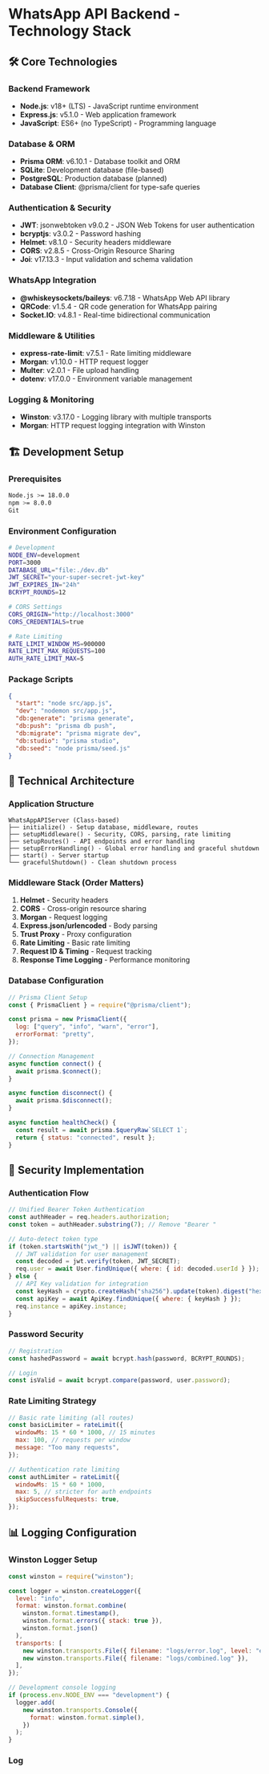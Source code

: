 # WhatsApp API Backend - Technology Stack

## 🛠️ Core Technologies

### Backend Framework

- **Node.js**: v18+ (LTS) - JavaScript runtime environment
- **Express.js**: v5.1.0 - Web application framework
- **JavaScript**: ES6+ (no TypeScript) - Programming language

### Database & ORM

- **Prisma ORM**: v6.10.1 - Database toolkit and ORM
- **SQLite**: Development database (file-based)
- **PostgreSQL**: Production database (planned)
- **Database Client**: @prisma/client for type-safe queries

### Authentication & Security

- **JWT**: jsonwebtoken v9.0.2 - JSON Web Tokens for user authentication
- **bcryptjs**: v3.0.2 - Password hashing
- **Helmet**: v8.1.0 - Security headers middleware
- **CORS**: v2.8.5 - Cross-Origin Resource Sharing
- **Joi**: v17.13.3 - Input validation and schema validation

### WhatsApp Integration

- **@whiskeysockets/baileys**: v6.7.18 - WhatsApp Web API library
- **QRCode**: v1.5.4 - QR code generation for WhatsApp pairing
- **Socket.IO**: v4.8.1 - Real-time bidirectional communication

### Middleware & Utilities

- **express-rate-limit**: v7.5.1 - Rate limiting middleware
- **Morgan**: v1.10.0 - HTTP request logger
- **Multer**: v2.0.1 - File upload handling
- **dotenv**: v17.0.0 - Environment variable management

### Logging & Monitoring

- **Winston**: v3.17.0 - Logging library with multiple transports
- **Morgan**: HTTP request logging integration with Winston

## 🏗️ Development Setup

### Prerequisites

```bash
Node.js >= 18.0.0
npm >= 8.0.0
Git
```

### Environment Configuration

```bash
# Development
NODE_ENV=development
PORT=3000
DATABASE_URL="file:./dev.db"
JWT_SECRET="your-super-secret-jwt-key"
JWT_EXPIRES_IN="24h"
BCRYPT_ROUNDS=12

# CORS Settings
CORS_ORIGIN="http://localhost:3000"
CORS_CREDENTIALS=true

# Rate Limiting
RATE_LIMIT_WINDOW_MS=900000
RATE_LIMIT_MAX_REQUESTS=100
AUTH_RATE_LIMIT_MAX=5
```

### Package Scripts

```json
{
  "start": "node src/app.js",
  "dev": "nodemon src/app.js",
  "db:generate": "prisma generate",
  "db:push": "prisma db push",
  "db:migrate": "prisma migrate dev",
  "db:studio": "prisma studio",
  "db:seed": "node prisma/seed.js"
}
```

## 🔧 Technical Architecture

### Application Structure

```
WhatsAppAPIServer (Class-based)
├── initialize() - Setup database, middleware, routes
├── setupMiddleware() - Security, CORS, parsing, rate limiting
├── setupRoutes() - API endpoints and error handling
├── setupErrorHandling() - Global error handling and graceful shutdown
├── start() - Server startup
└── gracefulShutdown() - Clean shutdown process
```

### Middleware Stack (Order Matters)

1. **Helmet** - Security headers
2. **CORS** - Cross-origin resource sharing
3. **Morgan** - Request logging
4. **Express.json/urlencoded** - Body parsing
5. **Trust Proxy** - Proxy configuration
6. **Rate Limiting** - Basic rate limiting
7. **Request ID & Timing** - Request tracking
8. **Response Time Logging** - Performance monitoring

### Database Configuration

```javascript
// Prisma Client Setup
const { PrismaClient } = require("@prisma/client");

const prisma = new PrismaClient({
  log: ["query", "info", "warn", "error"],
  errorFormat: "pretty",
});

// Connection Management
async function connect() {
  await prisma.$connect();
}

async function disconnect() {
  await prisma.$disconnect();
}

async function healthCheck() {
  const result = await prisma.$queryRaw`SELECT 1`;
  return { status: "connected", result };
}
```

## 🔐 Security Implementation

### Authentication Flow

```javascript
// Unified Bearer Token Authentication
const authHeader = req.headers.authorization;
const token = authHeader.substring(7); // Remove "Bearer "

// Auto-detect token type
if (token.startsWith("jwt_") || isJWT(token)) {
  // JWT validation for user management
  const decoded = jwt.verify(token, JWT_SECRET);
  req.user = await User.findUnique({ where: { id: decoded.userId } });
} else {
  // API Key validation for integration
  const keyHash = crypto.createHash("sha256").update(token).digest("hex");
  const apiKey = await ApiKey.findUnique({ where: { keyHash } });
  req.instance = apiKey.instance;
}
```

### Password Security

```javascript
// Registration
const hashedPassword = await bcrypt.hash(password, BCRYPT_ROUNDS);

// Login
const isValid = await bcrypt.compare(password, user.password);
```

### Rate Limiting Strategy

```javascript
// Basic rate limiting (all routes)
const basicLimiter = rateLimit({
  windowMs: 15 * 60 * 1000, // 15 minutes
  max: 100, // requests per window
  message: "Too many requests",
});

// Authentication rate limiting
const authLimiter = rateLimit({
  windowMs: 15 * 60 * 1000,
  max: 5, // stricter for auth endpoints
  skipSuccessfulRequests: true,
});
```

## 📊 Logging Configuration

### Winston Logger Setup

```javascript
const winston = require("winston");

const logger = winston.createLogger({
  level: "info",
  format: winston.format.combine(
    winston.format.timestamp(),
    winston.format.errors({ stack: true }),
    winston.format.json()
  ),
  transports: [
    new winston.transports.File({ filename: "logs/error.log", level: "error" }),
    new winston.transports.File({ filename: "logs/combined.log" }),
  ],
});

// Development console logging
if (process.env.NODE_ENV === "development") {
  logger.add(
    new winston.transports.Console({
      format: winston.format.simple(),
    })
  );
}
```

### Log
